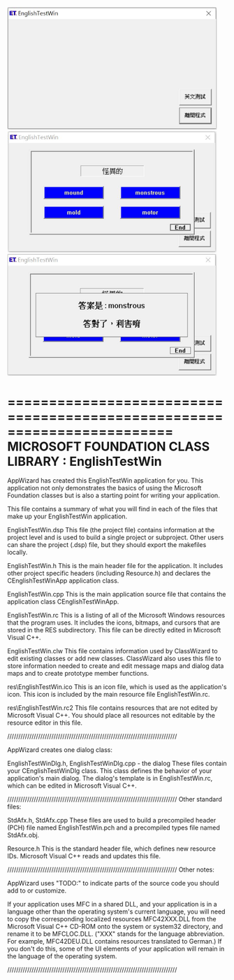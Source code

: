 
<img src="https://github.com/FordHsieh/EnglishTestWin/blob/master/EnglsihTestWin1.JPG" width="480">
<img src="https://github.com/FordHsieh/EnglishTestWin/blob/master/EnglsihTestWin2.JPG" width="480">
<img src="https://github.com/FordHsieh/EnglishTestWin/blob/master/EnglsihTestWin3.JPG" width="480">

========================================================================
       MICROSOFT FOUNDATION CLASS LIBRARY : EnglishTestWin
========================================================================


AppWizard has created this EnglishTestWin application for you.  This application
not only demonstrates the basics of using the Microsoft Foundation classes
but is also a starting point for writing your application.

This file contains a summary of what you will find in each of the files that
make up your EnglishTestWin application.

EnglishTestWin.dsp
    This file (the project file) contains information at the project level and
    is used to build a single project or subproject. Other users can share the
    project (.dsp) file, but they should export the makefiles locally.

EnglishTestWin.h
    This is the main header file for the application.  It includes other
    project specific headers (including Resource.h) and declares the
    CEnglishTestWinApp application class.

EnglishTestWin.cpp
    This is the main application source file that contains the application
    class CEnglishTestWinApp.

EnglishTestWin.rc
    This is a listing of all of the Microsoft Windows resources that the
    program uses.  It includes the icons, bitmaps, and cursors that are stored
    in the RES subdirectory.  This file can be directly edited in Microsoft
	Visual C++.

EnglishTestWin.clw
    This file contains information used by ClassWizard to edit existing
    classes or add new classes.  ClassWizard also uses this file to store
    information needed to create and edit message maps and dialog data
    maps and to create prototype member functions.

res\EnglishTestWin.ico
    This is an icon file, which is used as the application's icon.  This
    icon is included by the main resource file EnglishTestWin.rc.

res\EnglishTestWin.rc2
    This file contains resources that are not edited by Microsoft 
	Visual C++.  You should place all resources not editable by
	the resource editor in this file.




/////////////////////////////////////////////////////////////////////////////

AppWizard creates one dialog class:

EnglishTestWinDlg.h, EnglishTestWinDlg.cpp - the dialog
    These files contain your CEnglishTestWinDlg class.  This class defines
    the behavior of your application's main dialog.  The dialog's
    template is in EnglishTestWin.rc, which can be edited in Microsoft
	Visual C++.


/////////////////////////////////////////////////////////////////////////////
Other standard files:

StdAfx.h, StdAfx.cpp
    These files are used to build a precompiled header (PCH) file
    named EnglishTestWin.pch and a precompiled types file named StdAfx.obj.

Resource.h
    This is the standard header file, which defines new resource IDs.
    Microsoft Visual C++ reads and updates this file.

/////////////////////////////////////////////////////////////////////////////
Other notes:

AppWizard uses "TODO:" to indicate parts of the source code you
should add to or customize.

If your application uses MFC in a shared DLL, and your application is 
in a language other than the operating system's current language, you
will need to copy the corresponding localized resources MFC42XXX.DLL
from the Microsoft Visual C++ CD-ROM onto the system or system32 directory,
and rename it to be MFCLOC.DLL.  ("XXX" stands for the language abbreviation.
For example, MFC42DEU.DLL contains resources translated to German.)  If you
don't do this, some of the UI elements of your application will remain in the
language of the operating system.

/////////////////////////////////////////////////////////////////////////////

